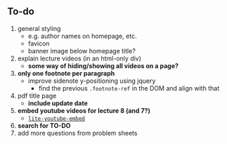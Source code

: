 ## To-do

1. general styling
    + e.g. author names on homepage, etc.
    + favicon
    + banner image below homepage title?
1. explain lecture videos (in an html-only div)
    + **some way of hiding/showing all videos on a page?**
1. **only one footnote per paragraph**
    + improve sidenote y-positioning using jquery
        - find the previous `.footnote-ref` in the DOM and align with that
1. pdf title page
    + **include update date**
1. **embed youtube videos for lecture 8 (and 7?)**
    + [`lite-youtube-embed`](https://github.com/paulirish/lite-youtube-embed)
1. **search for TO-DO**
1. add more questions from problem sheets
